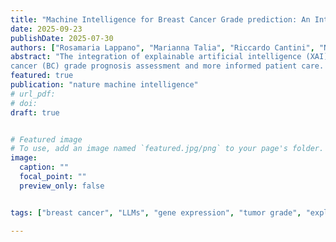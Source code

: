 ```yaml
---
title: "Machine Intelligence for Breast Cancer Grade prediction: An Interpretable LLM-Augmented Gene Expression Analysis"
date: 2025-09-23
publishDate: 2025-07-30
authors: ["Rosamaria Lappano", "Marianna Talia", "Riccardo Cantini", "Nicola Gabriele", "Paolo Trunfio", "Fabrizio Marozzo", "Loris Belcastro", "Francesco Conforti", "Maria Raffaella Ambrosio", "Marcello Maggiolini", "Domenico Talia"]
abstract: "The integration of explainable artificial intelligence (XAI) and large language models (LLMs) applied to publicly available cancer patient data offers a transformative opportunity in clinical settings. By enabling the extraction of predictive patterns from omics data and translating them into interpretable reports, we support breast
cancer (BC) grade prognosis assessment and more informed patient care. Addressing the challenge of interobserver variability in histological tumor grading, a key BC prognostic indicator, we introduce a framework that leverages transcriptomic data to predict histological grade in estrogen receptor-positive/HER2-negative BC patients. This data-driven tool holds promises for improving diagnostic accuracy and guiding clinical decision-making. Furthermore, by combining XAI with LLM-driven grade reporting, we generate clinically relevant outputs in articulated stakeholder-specific language that meet the different informational needs of clinicians and patients. This approach enables actionable insights for clinicians while empowering patients with personalized information, thereby supporting informed and patient-centered decision-making in oncology care."
featured: true
publication: "nature machine intelligence"
# url_pdf:
# doi:
draft: true


# Featured image
# To use, add an image named `featured.jpg/png` to your page's folder. 
image:
  caption: ""
  focal_point: ""
  preview_only: false


tags: ["breast cancer", "LLMs", "gene expression", "tumor grade", "explainable AI"]

---
```

